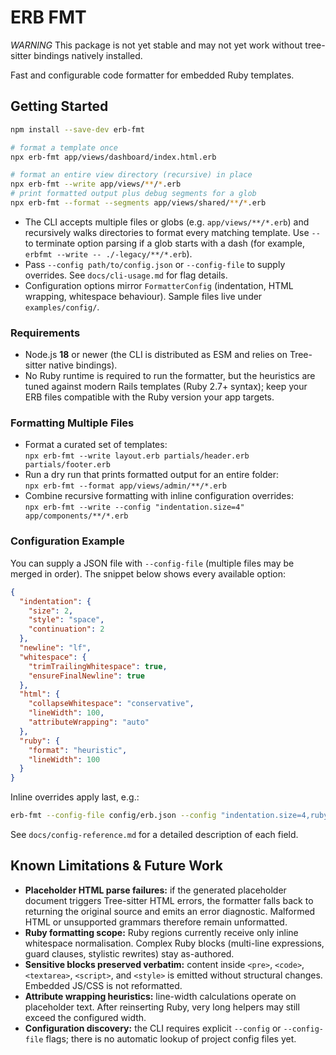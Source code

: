 # ERB FMT

*WARNING* This package is not yet stable and may not yet work without tree-sitter bindings natively installed. 

Fast and configurable code formatter for embedded Ruby templates.

## Getting Started

```sh
npm install --save-dev erb-fmt

# format a template once
npx erb-fmt app/views/dashboard/index.html.erb

# format an entire view directory (recursive) in place
npx erb-fmt --write app/views/**/*.erb
# print formatted output plus debug segments for a glob
npx erb-fmt --format --segments app/views/shared/**/*.erb
```

- The CLI accepts multiple files or globs (e.g. `app/views/**/*.erb`) and
  recursively walks directories to format every matching template. Use `--` to
  terminate option parsing if a glob starts with a dash (for example,
  `erbfmt --write -- ./-legacy/**/*.erb`).
- Pass `--config path/to/config.json` or `--config-file` to supply overrides. See
  `docs/cli-usage.md` for flag details.
- Configuration options mirror `FormatterConfig` (indentation, HTML wrapping,
  whitespace behaviour). Sample files live under `examples/config/`.

### Requirements
- Node.js **18** or newer (the CLI is distributed as ESM and relies on
  Tree-sitter native bindings).
- No Ruby runtime is required to run the formatter, but the heuristics are
  tuned against modern Rails templates (Ruby 2.7+ syntax); keep your ERB files
  compatible with the Ruby version your app targets.

### Formatting Multiple Files
- Format a curated set of templates:  
  `npx erb-fmt --write layout.erb partials/header.erb partials/footer.erb`
- Run a dry run that prints formatted output for an entire folder:  
  `npx erb-fmt --format app/views/admin/**/*.erb`
- Combine recursive formatting with inline configuration overrides:  
  `npx erb-fmt --write --config "indentation.size=4" app/components/**/*.erb`

### Configuration Example
You can supply a JSON file with `--config-file` (multiple files may be merged in
order). The snippet below shows every available option:

```json
{
  "indentation": {
    "size": 2,
    "style": "space",
    "continuation": 2
  },
  "newline": "lf",
  "whitespace": {
    "trimTrailingWhitespace": true,
    "ensureFinalNewline": true
  },
  "html": {
    "collapseWhitespace": "conservative",
    "lineWidth": 100,
    "attributeWrapping": "auto"
  },
  "ruby": {
    "format": "heuristic",
    "lineWidth": 100
  }
}
```

Inline overrides apply last, e.g.:

```sh
erb-fmt --config-file config/erb.json --config "indentation.size=4,ruby.format='none'" app/views/**/*.erb
```

See `docs/config-reference.md` for a detailed description of each field.

## Known Limitations & Future Work

- **Placeholder HTML parse failures:** if the generated placeholder document
  triggers Tree-sitter HTML errors, the formatter falls back to returning the
  original source and emits an error diagnostic. Malformed HTML or unsupported
  grammars therefore remain unformatted.
- **Ruby formatting scope:** Ruby regions currently receive only inline
  whitespace normalisation. Complex Ruby blocks (multi-line expressions, guard
  clauses, stylistic rewrites) stay as-authored. 
- **Sensitive blocks preserved verbatim:** content inside `<pre>`, `<code>`,
  `<textarea>`, `<script>`, and `<style>` is emitted without structural changes.
  Embedded JS/CSS is not reformatted.
- **Attribute wrapping heuristics:** line-width calculations operate on
  placeholder text. After reinserting Ruby, very long helpers may still exceed
  the configured width.
- **Configuration discovery:** the CLI requires explicit `--config` or
  `--config-file` flags; there is no automatic lookup of project config files
  yet.
